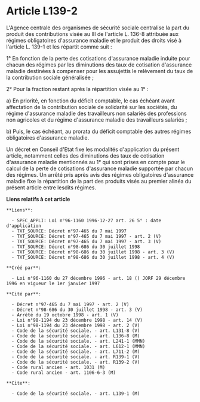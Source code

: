 # Article L139-2

L'Agence centrale des organismes de sécurité sociale centralise la part du produit des contributions visée au III de
l'article L. 136-8 attribuée aux régimes obligatoires d'assurance maladie et le produit des droits visé à l'article L. 139-1
et les répartit comme suit :

1° En fonction de la perte des cotisations d'assurance maladie induite pour chacun des régimes par les diminutions des taux
de cotisation d'assurance maladie destinées à compenser pour les assujettis le relèvement du taux de la contribution sociale
généralisée ;

2° Pour la fraction restant après la répartition visée au 1° :

a) En priorité, en fonction du déficit comptable, le cas échéant avant affectation de la contribution sociale de solidarité
sur les sociétés, du régime d'assurance maladie des travailleurs non salariés des professions non agricoles et du régime
d'assurance maladie des travailleurs salariés ;

b) Puis, le cas échéant, au prorata du déficit comptable des autres régimes obligatoires d'assurance maladie.

Un décret en Conseil d'Etat fixe les modalités d'application du présent article, notamment celles des diminutions des taux de
cotisation d'assurance maladie mentionnés au 1° qui sont prises en compte pour le calcul de la perte de cotisations
d'assurance maladie supportée par chacun des régimes. Un arrêté pris après avis des régimes obligatoires d'assurance maladie
fixe la répartition de la part des produits visés au premier alinéa du présent article entre lesdits régimes.

**Liens relatifs à cet article**

	**Liens**:

	  - SPEC_APPLI: Loi n°96-1160 1996-12-27 art. 26 5° : date d'application
	  - TXT_SOURCE: Décret n°97-465 du 7 mai 1997
	  - TXT_SOURCE: Décret n°97-465 du 7 mai 1997 - art. 2 (V)
	  - TXT_SOURCE: Décret n°97-465 du 7 mai 1997 - art. 3 (V)
	  - TXT_SOURCE: Décret n°98-686 du 30 juillet 1998
	  - TXT_SOURCE: Décret n°98-686 du 30 juillet 1998 - art. 3 (V)
	  - TXT_SOURCE: Décret n°98-686 du 30 juillet 1998 - art. 4 (V)

	**Créé par**:

	  - Loi n°96-1160 du 27 décembre 1996 - art. 18 () JORF 29 décembre 1996 en vigueur le 1er janvier 1997

	**Cité par**:

	  - Décret n°97-465 du 7 mai 1997 - art. 2 (V)
	  - Décret n°98-686 du 30 juillet 1998 - art. 3 (V)
	  - Arrêté du 19 octobre 1998 - art. 1 (V)
	  - Loi n°98-1194 du 23 décembre 1998 - art. 14 (V)
	  - Loi n°98-1194 du 23 décembre 1998 - art. 2 (V)
	  - Code de la sécurité sociale. - art. L131-8 (V)
	  - Code de la sécurité sociale. - art. L136-8 (M)
	  - Code de la sécurité sociale. - art. L241-1 (MMN)
	  - Code de la sécurité sociale. - art. L612-1 (MMN)
	  - Code de la sécurité sociale. - art. L711-2 (M)
	  - Code de la sécurité sociale. - art. R139-1 (V)
	  - Code de la sécurité sociale. - art. R139-2 (V)
	  - Code rural ancien - art. 1031 (M)
	  - Code rural ancien - art. 1106-6-3 (M)

	**Cite**:

	  - Code de la sécurité sociale. - art. L139-1 (M)
